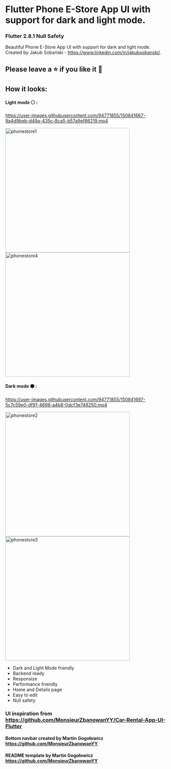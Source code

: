 # Flutter Phone E-Store App UI with support for dark and light mode.
### Flutter 2.8.1 Null Safety
Beautiful Phone E-Store App UI with support for dark and light mode. Created by Jakub Sobański - https://www.linkedin.com/in/jakubsobanski/.
## Please leave a ⭐ if you like it 💙
## How it looks:
#### Light mode ⚪ :

https://user-images.githubusercontent.com/94771855/150841667-9a4d9beb-d49a-435c-8ca5-b57a9ef86219.mp4

<img width="391" alt="phonestore1" src="https://user-images.githubusercontent.com/94771855/150841622-c95981c5-c616-493c-81b8-c0e769b9447d.png">
<img width="391" alt="phonestore4" src="https://user-images.githubusercontent.com/94771855/150833065-76b10a9f-5718-4441-a322-f3163899c817.png">


#### Dark mode ⚫ :

https://user-images.githubusercontent.com/94771855/150841697-5c7c59e0-df91-4698-a4b8-0dcf3e748250.mp4

<img width="391" alt="phonestore2" src="https://user-images.githubusercontent.com/94771855/150841400-12b51056-cb65-4a2c-98f1-faaeac5ab2c8.png">
<img width="391" alt="phonestore3" src="https://user-images.githubusercontent.com/94771855/150832902-c76760ea-6893-4ed1-b33f-854366f3b4fb.png">

- Dark and Light Mode friendly
- Backend ready
- Responsize
- Performance friendly
- Home and Details page
- Easy to edit
- Null safety

### UI inspiration from https://github.com/MonsieurZbanowanYY/Car-Rental-App-UI-Flutter
#### Bottom navbar created by Martin Gogołowicz https://github.com/MonsieurZbanowanYY
#### README template by Martin Gogołowicz https://github.com/MonsieurZbanowanYY

